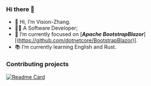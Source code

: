 ### Hi there 👋
- 👋 Hi, I’m Vision-Zhang.
- 👨‍💻 A Software Developer;
- 🌱 I’m currently focused on [***Apache BootstrapBlazor***][(https://github.com/dotnetcore/BootstrapBlazor)].
- 📚 I’m currently learning English and Rust.

### Contributing projects

[![Readme Card](https://github-readme-stats-git-masterrstaa-rickstaa.vercel.app/api/pin/?username=ArgoZhang&repo=BootstrapBlazor&theme=monokai)](https://github.com/dotnetcore/BootstrapBlazor)
